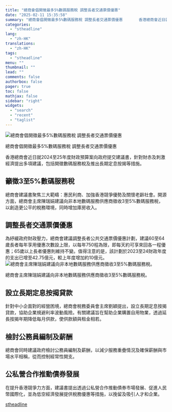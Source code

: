 ```yaml
---
title: "總商會倡開徵最多5%數碼服務稅 調整長者交通票價優惠"
date: "2025-02-11 15:35:58"
summary: "總商會倡開徵最多5%數碼服務稅 調整長者交通票價優惠       香港總商會近日就2024至..."
categories:
  - "stheadline"
lang:
  - "zh-HK"
translations:
  - "zh-HK"
tags:
  - "stheadline"
menu: ""
thumbnail: ""
lead: ""
comments: false
authorbox: false
pager: true
toc: false
mathjax: false
sidebar: "right"
widgets:
  - "search"
  - "recent"
  - "taglist"
---
```


![總商會倡開徵最多5%數碼服務稅 調整長者交通票價優惠](https://image.stheadline.com/f/680p0/0x0/100/none/7875de21176ee85894b0c3421a5fdeef/stheadline/inewsmedia/20250211/_2025021115343524873.jpg)

總商會倡開徵最多5%數碼服務稅 調整長者交通票價優惠




香港總商會近日就2024至25年度財政預算案向政府提交建議書，針對財赤及刺激經濟提出多項建議，包括開徵數碼服務稅及推出長期定息按揭等措施。

籲徵3至5%數碼服務稅
-----------

總商會建議書聚焦三大範疇：惠民利商、加強香港競爭優勢及關懷老齡社會。開源方面，總商會主席陳瑞娟建議向非本地數碼服務供應商徵收3至5%數碼服務稅，以創造更公平的稅務環境，同時增加庫房收入。

調整長者交通票價優惠
----------

為紓緩政府財政壓力，總商會建議調整長者公共交通票價優惠計劃，建議60至64歲長者每年享用優惠次數設上限，以每年750程為限，即每天約可享來回各一程優惠；65歲以上長者優惠則維持不變。值得注意的是，該計劃於2023至24財政年度的支出已增至42.75億元，較上年度增加約10億元。
 ![總商會主席陳瑞娟建議向非本地數碼服務供應商徵收3至5%數碼服務稅。](https://image.hkhl.hk/f/1024p0/0x0/100/none/12c46f921b67beafc895f73654783500/2025-02/DSC_3849-2.jpg)


總商會主席陳瑞娟建議向非本地數碼服務供應商徵收3至5%數碼服務稅。




設立長期定息按揭貸款
----------

針對中小企面對的經營困境，總商會稅務委員會主席劉穎提出，設立長期定息按揭貸款，協助企業規避利率波動風險。有關建議旨在幫助企業購置自用物業，透過延長按揭年期降低每月供款，使供款額與租金相若。

檢討公務員編制及薪酬
----------

總商會同時建議政府檢討公務員編制及薪酬，以減少服務重疊情況及確保薪酬與市場水平相稱，從而控制經常性開支。

公私營合作推動債券發展
-----------

在提升香港競爭力方面，建議書提出透過公私營合作推動債券市場發展、促進人民幣國際化，並為低空經濟發展提供稅務優惠等措施，以挽留及吸引人才和企業。

[stheadline](https://std.stheadline.com/realtime/article/2052123/即時-財經-總商會倡開徵最多5-數碼服務稅-調整長者交通票價優惠)
